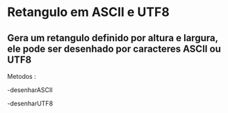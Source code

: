 
# Retangulo em ASCII e UTF8

## Gera um retangulo definido por altura e largura, ele pode ser desenhado por caracteres ASCII ou UTF8

Metodos :

-desenharASCII

-desenharUTF8
